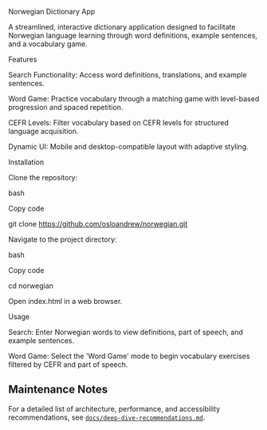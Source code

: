 Norwegian Dictionary App

A streamlined, interactive dictionary application designed to facilitate Norwegian language learning through word definitions, example sentences, and a vocabulary game.

Features

Search Functionality: Access word definitions, translations, and example sentences.

Word Game: Practice vocabulary through a matching game with level-based progression and spaced repetition.

CEFR Levels: Filter vocabulary based on CEFR levels for structured language acquisition.

Dynamic UI: Mobile and desktop-compatible layout with adaptive styling.

Installation

Clone the repository:

bash

Copy code

git clone https://github.com/osloandrew/norwegian.git

Navigate to the project directory:

bash

Copy code

cd norwegian

Open index.html in a web browser.

Usage

Search: Enter Norwegian words to view definitions, part of speech, and example sentences.

Word Game: Select the 'Word Game' mode to begin vocabulary exercises filtered by CEFR and part of speech.

## Maintenance Notes

For a detailed list of architecture, performance, and accessibility recommendations, see [`docs/deep-dive-recommendations.md`](docs/deep-dive-recommendations.md).
